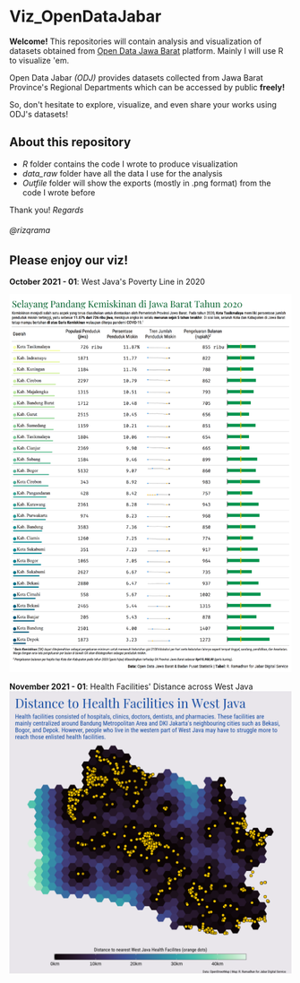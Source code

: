 # Viz_OpenDataJabar

**Welcome!**
This repositories will contain analysis and visualization of datasets obtained from [Open Data Jawa Barat](https://opendata.jabarprov.go.id/) platform. Mainly I will use R to visualize 'em. 

Open Data Jabar *(ODJ)* provides datasets collected from Jawa Barat Province's Regional Departments which can be accessed by public **freely!**

So, don't hesitate to explore, visualize, and even share your works using ODJ's datasets!

## About this repository
- *R* folder contains the code I wrote to produce visualization
- *data_raw* folder have all the data I use for the analysis
- *Outfile* folder will show the exports (mostly in .png format) from the code I wrote before


Thank you!
*Regards*
###### @rizqrama

## Please enjoy our viz!

**October 2021 - 01**: West Java's Poverty Line in 2020

![West Java's Proverty Line](https://raw.githubusercontent.com/rizqrama/Viz_OpenDataJabar/master/Outfile/202110_kemiskinan_kemiskinan2020.png)

**November 2021 - 01**: Health Facilities' Distance across West Java
![Health Facilities Distance across West Java](https://raw.githubusercontent.com/rizqrama/Viz_OpenDataJabar/master/Outfile/202111_health_facilities_hex.png)

